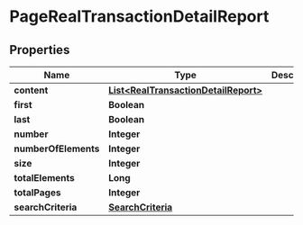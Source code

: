 

# PageRealTransactionDetailReport

## Properties

Name | Type | Description | Notes
------------ | ------------- | ------------- | -------------
**content** | [**List&lt;RealTransactionDetailReport&gt;**](RealTransactionDetailReport.md) |  |  [optional]
**first** | **Boolean** |  |  [optional]
**last** | **Boolean** |  |  [optional]
**number** | **Integer** |  |  [optional]
**numberOfElements** | **Integer** |  |  [optional]
**size** | **Integer** |  |  [optional]
**totalElements** | **Long** |  |  [optional]
**totalPages** | **Integer** |  |  [optional]
**searchCriteria** | [**SearchCriteria**](SearchCriteria.md) |  |  [optional]



